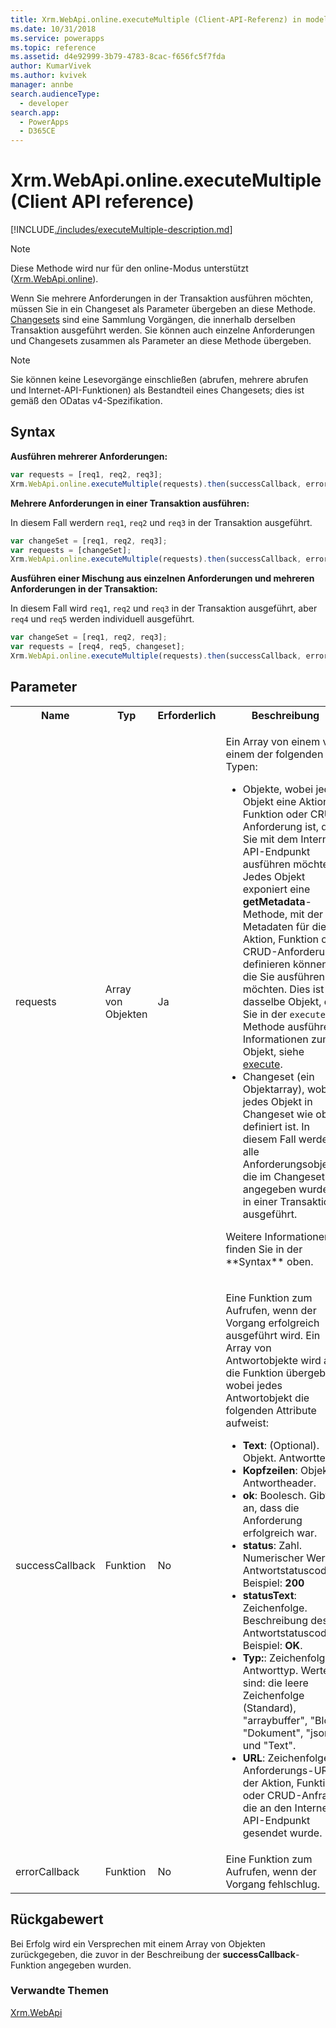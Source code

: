 ```yaml
---
title: Xrm.WebApi.online.executeMultiple (Client-API-Referenz) in modellgestützten Apps | MicrosoftDocs
ms.date: 10/31/2018
ms.service: powerapps
ms.topic: reference
ms.assetid: d4e92999-3b79-4783-8cac-f656fc5f7fda
author: KumarVivek
ms.author: kvivek
manager: annbe
search.audienceType:
  - developer
search.app:
  - PowerApps
  - D365CE
---
```

# <a name="xrmwebapionlineexecutemultiple-client-api-reference"></a>Xrm.WebApi.online.executeMultiple (Client API reference)

[!INCLUDE[./includes/executeMultiple-description.md](./includes/executeMultiple-description.md)]

> [!NOTE]
> Diese Methode wird nur für den online-Modus unterstützt ([Xrm.WebApi.online](../online.md)). 

Wenn Sie mehrere Anforderungen in der Transaktion ausführen möchten, müssen Sie in ein Changeset als Parameter übergeben an diese Methode. [Changesets](../../../../../common-data-service/webapi/execute-batch-operations-using-web-api.md#change-sets) sind eine Sammlung Vorgängen, die innerhalb derselben Transaktion ausgeführt werden. Sie können auch einzelne Anforderungen und Changesets zusammen als Parameter an diese Methode übergeben.

> [!NOTE]
> Sie können keine Lesevorgänge einschließen (abrufen, mehrere abrufen und Internet-API-Funktionen) als Bestandteil eines Changesets; dies ist gemäß den ODatas v4-Spezifikation.

## <a name="syntax"></a>Syntax

**Ausführen mehrerer Anforderungen:**

```JavaScript
var requests = [req1, req2, req3];
Xrm.WebApi.online.executeMultiple(requests).then(successCallback, errorCallback);
```

**Mehrere Anforderungen in einer Transaktion ausführen:**

In diesem Fall werdern `req1`, `req2` und `req3` in der Transaktion ausgeführt.

```JavaScript
var changeSet = [req1, req2, req3];
var requests = [changeSet];
Xrm.WebApi.online.executeMultiple(requests).then(successCallback, errorCallback);
```


**Ausführen einer Mischung aus einzelnen Anforderungen und mehreren Anforderungen in der Transaktion:**

In diesem Fall wird `req1`, `req2` und `req3` in der Transaktion ausgeführt, aber `req4` und `req5` werden individuell ausgeführt.

```JavaScript
var changeSet = [req1, req2, req3];
var requests = [req4, req5, changeset];
Xrm.WebApi.online.executeMultiple(requests).then(successCallback, errorCallback);
```

## <a name="parameters"></a>Parameter

<table style="width:100%">
<tr>
<th>Name</th>
<th>Typ</th>
<th>Erforderlich</th>
<th>Beschreibung</th>
</tr>
<tr>
<td>requests</td>
<td>Array von Objekten</td>
<td>Ja</td>
<td><p>Ein Array von einem von einem der folgenden Typen:</p>
<ul>
<li>Objekte, wobei jedes Objekt eine Aktion, Funktion oder CRUD Anforderung ist, die Sie mit dem Internet API-Endpunkt ausführen möchten. Jedes Objekt exponiert eine <b>getMetadata</b>-Methode, mit der Sie Metadaten für die Aktion, Funktion oder CRUD-Anforderung definieren können, die Sie ausführen möchten. Dies ist dasselbe Objekt, das Sie in der <code>execute</code>-Methode ausführen. Informationen zum Objekt, siehe <a href="execute.md">execute</a>.</li>
<li>Changeset (ein Objektarray), wobei jedes Objekt in Changeset wie oben definiert ist. In diesem Fall werden alle Anforderungsobjekte, die im Changeset angegeben wurden, in einer Transaktion ausgeführt.</li>
</ul>
<p>Weitere Informationen finden Sie in der **Syntax** oben.</p>
</td>
</tr>
<tr>
<td>successCallback</td>
<td>Funktion</td>
<td>No</td>
<td><p>Eine Funktion zum Aufrufen, wenn der Vorgang erfolgreich ausgeführt wird. Ein Array von Antwortobjekte wird an die Funktion übergeben, wobei jedes Antwortobjekt die folgenden Attribute aufweist:</p>
<ul>
<li><b>Text</b>: (Optional). Objekt. Antworttext.</li>
<li><b>Kopfzeilen</b>: Objekt. Antwortheader.</li>
<li><b>ok</b>: Boolesch. Gibt an, dass die Anforderung erfolgreich war.</li>
<li><b>status</b>: Zahl. Numerischer Wert im Antwortstatuscode. Beispiel: <b>200</b></li>
<li><b>statusText</b>: Zeichenfolge. Beschreibung des Antwortstatuscodes. Beispiel: <b>OK</b>.</li>
<li><b>Typ:</b>: Zeichenfolge. Antworttyp. Werte sind: die leere Zeichenfolge (Standard), "arraybuffer", "Blob", "Dokument", "json" und "Text".</b></li>
<li><b>URL</b>: Zeichenfolge. Anforderungs-URL der Aktion, Funktion oder CRUD-Anfrage, die an den Internet API-Endpunkt gesendet wurde.</b></li>
</ul>
</td>
</tr>
<tr>
<td>errorCallback</td>
<td>Funktion</td>
<td>No</td>
<td>Eine Funktion zum Aufrufen, wenn der Vorgang fehlschlug.</td>
</tr>
</table>

## <a name="return-value"></a>Rückgabewert

Bei Erfolg wird ein Versprechen mit einem Array von Objekten zurückgegeben, die zuvor in der Beschreibung der **successCallback**-Funktion angegeben wurden.

### <a name="related-topics"></a>Verwandte Themen

[Xrm.WebApi](../../xrm-webapi.md)

